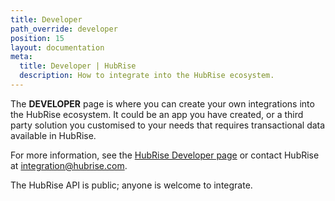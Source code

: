 ```yaml
---
title: Developer
path_override: developer
position: 15
layout: documentation
meta:
  title: Developer | HubRise
  description: How to integrate into the HubRise ecosystem.
---
```


The **DEVELOPER** page is where you can create your own integrations into the HubRise ecosystem.
It could be an app you have created, or a third party solution you customised to your needs that requires transactional data available in HubRise.

For more information, see the [HubRise Developer page](/developers) or contact HubRise at integration@hubrise.com.

The HubRise API is public; anyone is welcome to integrate.
